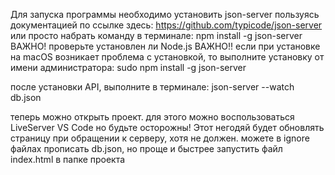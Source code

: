 Для запуска программы необходимо установить json-server пользуясь документацией по ссылке здесь: https://github.com/typicode/json-server или просто набрать команду в терминале:
    npm install -g json-server
ВАЖНО!
    проверьте установлен ли Node.js
ВАЖНО!!
    если при установке на macOS возникает проблема с установкой, то выполните
установку от имени администратора:
    sudo npm install -g json-server

после установки API, выполните в терминале:
    json-server --watch db.json

теперь можно открыть проект. для этого можно воспользоваться LiveServer VS Code но будьте осторожны! Этот негодяй будет обновлять страницу при обращении к серверу, хотя не должен. можете в ignore файлах прописать db.json, но проще и быстрее запустить файл index.html в папке проекта

    
